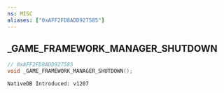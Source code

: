 ```yaml
---
ns: MISC
aliases: ["0xAFF2FD8ADD927585"]
---
```

## _GAME_FRAMEWORK_MANAGER_SHUTDOWN

```c
// 0xAFF2FD8ADD927585
void _GAME_FRAMEWORK_MANAGER_SHUTDOWN();
```

```
NativeDB Introduced: v1207
```

